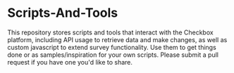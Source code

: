 # Scripts-And-Tools
This repository stores scripts and tools that interact with the Checkbox platform, including API usage to retrieve data and make changes, as well as custom javascript to extend survey functionality.
Use them to get things done or as samples/inspiration for your own scripts.
Please submit a pull request if you have one you'd like to share.
